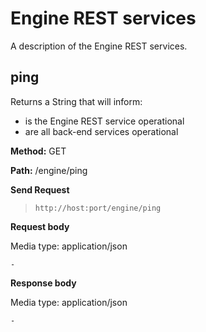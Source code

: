 # Engine REST services 

A description of the Engine REST services.

## ping
Returns a String that will inform:
- is the Engine REST service operational
- are all back-end services operational


**Method:** GET

**Path:** /engine/ping

**Send Request**
> `http://host:port/engine/ping`

**Request body**

Media type: application/json
```
-
```

**Response body**

Media type: application/json
```
-
```
